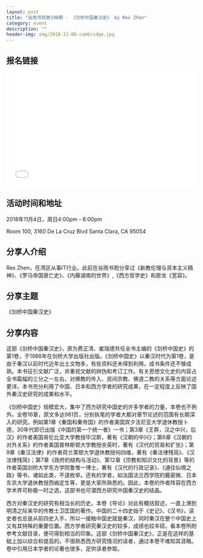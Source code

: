 ```yaml
---
layout: post
title: "谷雨书苑第190期 - 《剑桥中国秦汉史》 by Rex Zhen"
category: event
description: ""
header-img: img/2018-11-06-cambridge.jpg
---
```


## 报名链接
<div style="width:100%; text-align:left;" ><iframe src="//eventbrite.com/tickets-external?eid=51950814284&ref=etckt" frameborder="0" height="300" width="100%" vspace="0" hspace="0" marginheight="5" marginwidth="5" scrolling="auto" allowtransparency="true"></iframe></div>

## 活动时间和地址
2018年11月4日，周日4:00pm - 6:00pm

Room 100, 3160 De La Cruz Blvd Santa Clara, CA 95054

## 分享人介绍
Rex Zhen，在湾区从事IT行业。此前在谷雨书苑分享过《新教伦理与资本主义精神》、《罗马帝国衰亡史》、《内藤湖南的世界》,《西方哲学史》和房龙《宽容》。

## 分享主题

《剑桥中国秦汉史》


## 分享内容  

这部《剑桥中国秦汉史》，原为费正清、崔瑞德共任全书主编的《剑桥中国史》的第1卷，于1986年在剑桥大学出版社出版。《剑桥中国史》以秦汉时代为第1卷，是由于秦汉以前时代近年出土文物多，有些资料还未得到利用，成书条件还不够成熟。本书征引文献广泛，并重视文献的辨伪和考订工作。有关思想文化史的内容占全书篇幅的三分之一左右，对佛教的传入、民间宗教、佛道二教的关系等方面论述更详。本书充分利用了中国、日本和西方学者的研究成果，在一定程度上反映了国外秦汉史研究的成果和水平。

《剑桥中国史》规模宏大，集中了西方研究中国史的许多学者的力量，本卷也不例外。全卷16章，原文多达981页，分别执笔的学者大都对章节论述的范围有长期深入的研究。例如第1章《秦国和秦帝国》的作者美国宾夕法尼亚大学退休教授卜德，30年代即已出版《中国的第一个统一者》一书；第3章《王莽，汉之中兴，后汉》的作者美国哥伦比亚大学教授毕汉斯，著有《汉朝的中兴》；第6章《汉朝的对外关系》的作者美国普林斯顿大学教授余英时，著有《汉代的贸易和扩张》；第9章《秦汉法律》的作者荷兰莱顿大学退休教授何四维，著有《秦法律残简》、《汉法律残简》；第7章《政府的结构与活动》、第12章《宗教和知识文化的背景》等的作者英国剑桥大学东方学院鲁惟一博士，著有《汉代的行政记录》、《通往仙境之路》等书，诸如此类，不遑枚举。还有的学者，如法国法兰西学院的戴密微、日本东京大学退休教授西嵨定生等，更是大家所熟悉的。因此，本卷的作者阵容在西方学术界可称极一时之选，这部书也可谓西方研究中国秦汉史的结晶。

西方对秦汉史的研究有相当长的历史。本卷《导论》对此有概括叙述，一直上溯到明清之际来华的传教士卫匡国的著作。中国的二十四史始于《史记》、《汉书》，读史者也总是从前四史入手，所以一接触中国史就是秦汉，同时秦汉在整个中国史上又有其特殊的重要位置。西方学者研究秦汉史的较多，成绩也较丰硕。看本卷所附参考文献目录，便可得到相当的印象。这部《剑桥中国秦汉史》，正是在这样的基础上加以综合和提高的。不很熟悉西方研究情况的读者，通过本卷不难知其涯略。卷中引用日本学者的论著也很多，足供读者参取。

